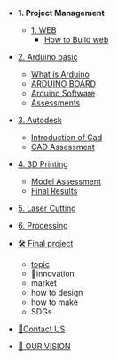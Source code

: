 <!-- 侧边栏 docs/_sidebar.md -->
- **1. Project Management**
   - [1. WEB](web/Web2Designing.md)
     - [How to Build web](Web/Web2Designing.md)
- [2. Arduino basic](Arduino/arduino.md)
  - [ What is Arduino ](Arduino/arduino.md)
  - [ARDUINO BOARD](Arduino/board.md)
  - [Arduino Software]()
  - [Assessments](Arduino/Assmnt.md)
- [3. Autodesk](Cad/cad.md)
  - [Introduction of Cad](Cad/cad.md)
  - [CAD Assessment](Cad/IntroductionofCad.md)
- [4. 3D Printing](3D/3Dprinting.md)
  - [Model Assessment](3D/3Dprinting.md)
  - [Final Results](3D/postpros.md)
- [5. Laser Cutting](Fusion/laser.md)
- [6. Processing](Fusion/processing.md)
- [🛠 Final project](FinalProject.md)
   - [topic](FinalProject.md) 
   - 🧠innovation
   - market
   - how to design 
   - how to make
   - SDGs

- [👥Contact US](AboutUs/contactUS.md)

- [👀 OUR VISION](AboutUs/newvision.md)